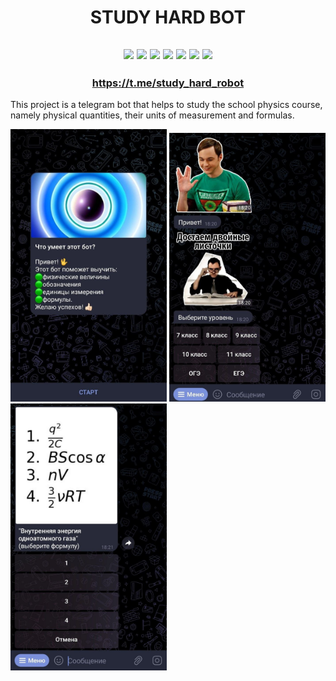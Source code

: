 <h1 align="center">STUDY HARD BOT</H1>
<h2 align="center"><img src="https://img.shields.io/badge/sqlite-%2307405e.svg?style=for-the-badge&logo=sqlite&logoColor=white"</img>
<img src="https://img.shields.io/badge/python-3670A0?style=for-the-badge&logo=python&logoColor=ffdd54"</img>
<img src="https://img.shields.io/badge/latex-%23008080.svg?style=for-the-badge&logo=latex&logoColor=white"</img>
<img src="https://img.shields.io/badge/-Stackoverflow-FE7A16?style=for-the-badge&logo=stack-overflow&logoColor=white"</img>
<img src="https://img.shields.io/badge/Matplotlib-%23ffffff.svg?style=for-the-badge&logo=Matplotlib&logoColor=black"</img>
<img src="https://img.shields.io/badge/docker-%230db7ed.svg?style=for-the-badge&logo=docker&logoColor=white"</img>
<img src="https://img.shields.io/badge/Telegram-2CA5E0?style=for-the-badge&logo=telegram&logoColor=white"</img></h2>
<h3 align="center"><a href="https://t.me/study_hard_robot">https://t.me/study_hard_robot</a></h3>
<p>This project is a telegram bot that helps to study the school physics course, namely physical quantities, their units of measurement and formulas.</p>
<p><img src="https://github.com/zin4vit/study_bot/blob/d279805e7e82928e7011ab00d743219df24e1060/screen_01.jpg" width="250px">
<img src="https://github.com/zin4vit/study_bot/blob/72eedc737001aefce4333801c5b25a7452144dd4/screen_02.jpg" width="250px">
<img src="https://github.com/zin4vit/study_bot/blob/72eedc737001aefce4333801c5b25a7452144dd4/screen_03.jpg" width="250px"></p>



